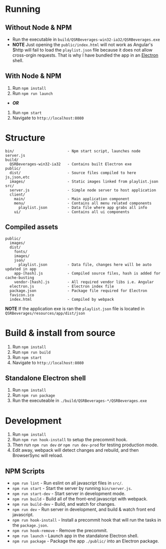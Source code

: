 # Running

## Without Node & NPM
- Run the executable in `build/QSRBeverages-win32-ia32/QSRBeverages.exe`
- **NOTE** Just opening the `public/index.html` will not work as Angular's $http will fail to load the `playlist.json` file because it does not allow cross-orgin requests.  That is why I have bundled the app in an [Electron](http://electron.atom.io/) shell.

## With Node & NPM
1. Run `npm install`
1. Run `npm run launch`
- ***OR***
1. Run `npm start`
1. Navigate to `http://localhost:8080`

# Structure

```
bin/                        - Npm start script, launches node server.js
build/
  QSRBeverages-win32-ia32   - Contains built Electron exe
public/
  dist/                     - Source files compiled to here js,json,etc
  images/                   - Static images linked from playlist.json
src/
  server.js                 - Simple node server to host application
  client/
    main/                   - Main application component
    menu/                   - Contains all menu related components
      playlist.json         - Data file where app grabs all info
    ui/                     - Contains all ui components
```

## Compiled assets

```
public/
  images/
  dist/
    fonts/
    images/
    json/
      playlist.json         - Data file, changes here will be auto updated in app
    app-[hash].js           - Compiled source files, hash is added for cache-busting
    vendor-[hash].js        - All required vendor libs i.e. Angular
  electron.js               - Electron index file
  package.json              - Package file required for Electron
  favicon.ico
  index.html                - Compiled by webpack
```

**NOTE** If the application exe is ran the `playlist.json` file is located in `QSRBeverages/resources/app/dist/json`

# Build & install from source

1. Run `npm install`
1. Run `npm run build`
1. Run `npm start`
1. Navigate to `http://localhost:8080`

## Standalone Electron shell
1. Run `npm install`
1. Run `npm run package`
1. Run the executeable in `./build/QSRBeverages-*/QSRBeverages.exe`

# Development
1. Run `npm install`
1. Run `npm run hook-install` to setup the precommit hook.
1. Then run `npm run dev` *or* `npm run dev-prod` for testing production mode.
1. Edit away, webpack will detect changes and rebuild, and then BrowserSync will reload.

## NPM Scripts
- `npm run lint`         - Run eslint on all javascript files in `src/`.
- `npm run start`        - Start the server by running `bin/server.js`.
- `npm run start-dev`    - Start server in development mode.
- `npm run build`        - Build all of the front-end javascript with webpack.
- `npm run build-dev`    - Build, and watch for changes.
- `npm run dev`          - Run server in development, and build & watch front end javascript.
- `npm run hook-install` - Install a precommit hook that will run the tasks in the `package.json`.
- `npm run hook-remove`  - Remove the precommit.
- `npm run launch`       - Launch app in the standalone Electron shell.
- `npm run package`      - Package the app `./public/` into an Electron package.